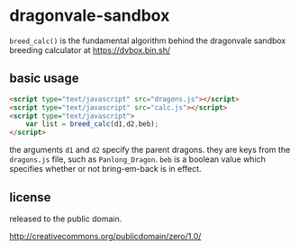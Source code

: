 # dragonvale-sandbox

`breed_calc()` is the fundamental algorithm behind the dragonvale sandbox breeding calculator at https://dvbox.bin.sh/

## basic usage

```html
<script type="text/javascript" src="dragons.js"></script>
<script type="text/javascript" src="calc.js"></script>
<script type="text/javascript">
    var list = breed_calc(d1,d2,beb);
</script>
```

the arguments `d1` and `d2` specify the parent dragons.  they are keys from the `dragons.js` file, such as `Panlong_Dragon`.  `beb` is a boolean value which specifies whether or not bring-em-back is in effect.

## license

released to the public domain.

http://creativecommons.org/publicdomain/zero/1.0/
